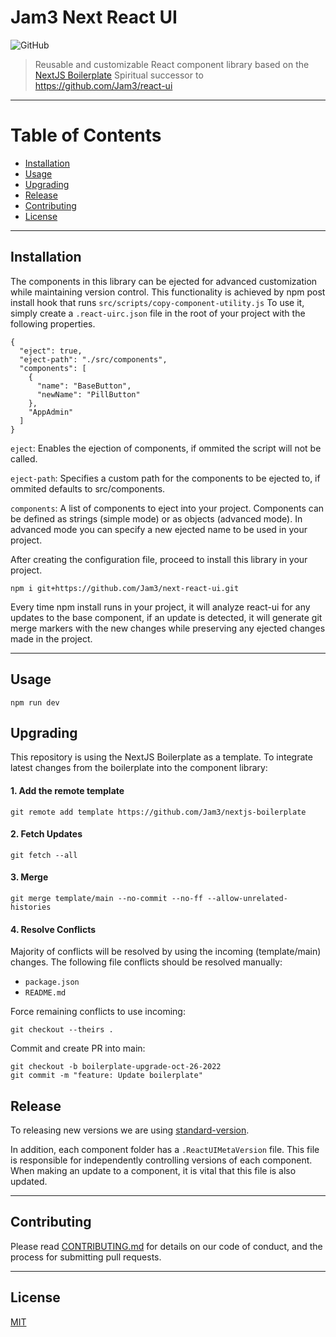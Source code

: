 # Jam3 Next React UI

![GitHub](https://img.shields.io/github/license/jam3/nyg-nextjs)

> Reusable and customizable React component library based on the [NextJS Boilerplate](https://github.com/Jam3/nextjs-boilerplate)
> Spiritual successor to https://github.com/Jam3/react-ui

---

# Table of Contents

- [Installation](#installation)
- [Usage](#usage)
- [Upgrading](#upgrading)
- [Release](#release)
- [Contributing](#contributing)
- [License](#license)

---

## Installation

The components in this library can be ejected for advanced customization while maintaining version control. This functionality is achieved by npm post install hook that runs `src/scripts/copy-component-utility.js` To use it, simply create a `.react-uirc.json` file in the root of your project with the following properties.

```
{
  "eject": true,
  "eject-path": "./src/components",
  "components": [
    {
      "name": "BaseButton",
      "newName": "PillButton"
    },
    "AppAdmin"
  ]
}
```

`eject`: Enables the ejection of components, if ommited the script will not be called.

`eject-path`: Specifies a custom path for the components to be ejected to, if ommited defaults to src/components.

`components`: A list of components to eject into your project. Components can be defined as strings (simple mode) or as objects (advanced mode). In advanced mode you can specify a new ejected name to be used in your project.

After creating the configuration file, proceed to install this library in your project.

```
npm i git+https://github.com/Jam3/next-react-ui.git
```

Every time npm install runs in your project, it will analyze react-ui for any updates to the base component, if an update is detected, it will generate git merge markers with the new changes while preserving any ejected changes made in the project.

---

## Usage

```
npm run dev
```

## Upgrading

This repository is using the NextJS Boilerplate as a template. To integrate latest changes from the boilerplate into the component library:

#### 1. Add the remote template

```
git remote add template https://github.com/Jam3/nextjs-boilerplate
```

#### 2. Fetch Updates

```
git fetch --all
```

#### 3. Merge

```
git merge template/main --no-commit --no-ff --allow-unrelated-histories
```

#### 4. Resolve Conflicts

Majority of conflicts will be resolved by using the incoming (template/main) changes. The following file conflicts should be resolved manually:

- `package.json`
- `README.md`

Force remaining conflicts to use incoming:

```
git checkout --theirs .
```

Commit and create PR into main:

```
git checkout -b boilerplate-upgrade-oct-26-2022
git commit -m "feature: Update boilerplate"
```

## Release

To releasing new versions we are using [standard-version](https://github.com/conventional-changelog/standard-version).

In addition, each component folder has a `.ReactUIMetaVersion` file. This file is responsible for independently controlling versions of each component. When making an update to a component, it is vital that this file is also updated.

---

## Contributing

Please read [CONTRIBUTING.md](CONTRIBUTING.md) for details on our code of conduct, and the process for submitting
pull requests.

---

## License

[MIT](LICENSE)
